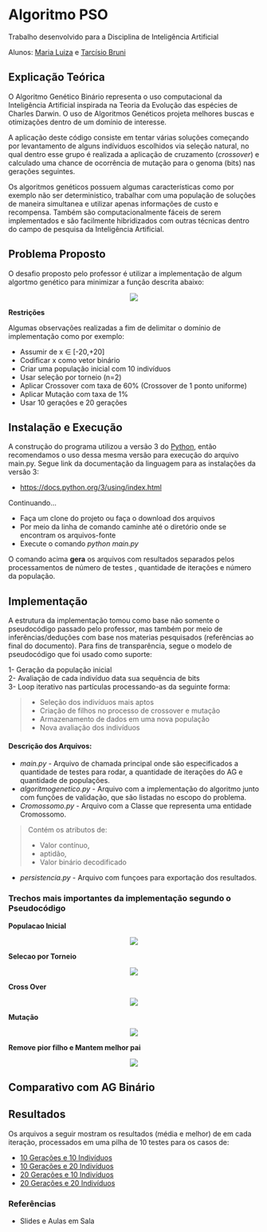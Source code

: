 # Algoritmo PSO 

Trabalho desenvolvido para a Disciplina de Inteligência Artificial

Alunos: [Maria Luiza](https://github.com/malufreitas) e [Tarcísio Bruni](https://github.com/tarcisiobruni)

## Explicação Teórica

O Algoritmo Genético Binário representa o uso computacional da Inteligência Artificial inspirada na Teoria da Evolução das espécies de Charles Darwin. O uso de Algoritmos Genéticos projeta melhores buscas e otimizações dentro de um domínio de interesse.

A aplicação deste código consiste em tentar várias soluções começando por levantamento de alguns indíviduos escolhidos via seleção natural, no qual dentro esse grupo é realizada a aplicação de cruzamento (*crossover*) e calculado uma chance de ocorrência de mutação para o genoma (bits) nas gerações seguintes.

Os algoritmos genéticos possuem algumas características como por exemplo não ser deterministico, trabalhar com uma população de soluções de maneira simultanea e utilizar apenas informações de custo e recompensa. Também são computacionalmente fáceis de serem implementados e são facilmente hibridizados com outras técnicas dentro do campo de pesquisa da Inteligência Artificial.

## Problema Proposto

O desafio proposto pelo professor é utilizar a implementação de algum algortmo genético para minimizar a função descrita abaixo:

<p align="center">
  <img  src="https://github.com/malufreitas/algoritmo-genetico-continuo/blob/master/images/funcao.png?raw=true">
</p>

**Restrições**

Algumas observações realizadas a fim de delimitar o domínio de implementação como por exemplo:

- Assumir de x ∈ [-20,+20]
- Codificar x como vetor binário
- Criar uma população inicial com 10 indivíduos
- Usar seleção por torneio (n=2)
- Aplicar Crossover com taxa de 60% (Crossover de 1 ponto uniforme)
- Aplicar Mutação com taxa de 1%
- Usar 10 gerações e 20 gerações

## Instalação e Execução

A construção do programa utilizou a versão 3 do [Python](https://www.python.org/), então recomendamos o uso dessa mesma versão para execução do arquivo main.py. Segue link da documentação da linguagem para as instalações da versão 3:
- https://docs.python.org/3/using/index.html

Continuando...

- Faça um clone do projeto ou faça o download dos arquivos
- Por meio da linha de comando caminhe até o diretório onde se encontram os arquivos-fonte
- Execute o comando *python main.py*

O comando acima **gera** os arquivos com resultados separados pelos processamentos de número de testes , quantidade de iterações e número da população.

## Implementação

A estrutura da implementação tomou como base não somente o pseudocódigo passado pelo professor, mas também por meio de inferências/deduções com base nos materias pesquisados (referências ao final do documento). Para fins de transparência, segue o modelo de pseudocódigo que foi usado como suporte:

1- Geração da população inicial <br>
2- Avaliação de cada indivíduo data sua sequência de bits <br>
3- Loop iterativo nas partículas processando-as da seguinte forma: <br>
>- Seleção dos indivíduos mais aptos 
>- Criação de filhos no processo de crossover e mutação
>- Armazenamento de dados em uma nova população
>- Nova avaliação dos indivíduos

#### Descrição dos Arquivos:
- *main.py* - Arquivo de chamada principal onde são especificados a quantidade de testes para rodar, a quantidade de iterações do AG e quantidade de populações.
- *algoritmogenetico.py* - Arquivo com a implementação do algoritmo junto com funções de validação, que são listadas no escopo do problema.
- *Cromossomo.py* - Arquivo com a Classe que representa uma entidade Cromossomo.
> Contém os atributos de:
> - Valor contínuo,
> - aptidão,
> - Valor binário decodificado

- *persistencia.py* - Arquivo com funçoes para exportação dos resultados.

### Trechos mais importantes da implementação segundo o Pseudocódigo

**Populacao Inicial**

<p align="center">
  <img  src="https://github.com/malufreitas/algoritmo-genetico-continuo/blob/master/images/populacao_inicial.png?raw=true">
</p>

**Selecao por Torneio**

<p align="center">
  <img  src="https://github.com/malufreitas/algoritmo-genetico-continuo/blob/master/images/selecao_torneio.png?raw=true">
</p>


**Cross Over**

<p align="center">
  <img  src="https://github.com/malufreitas/algoritmo-genetico-continuo/blob/master/images/crossover.png?raw=true">
</p>

**Mutação**

<p align="center">
  <img  src="https://github.com/malufreitas/algoritmo-genetico-continuo/blob/master/images/mutacao.png?raw=true">
</p>

**Remove pior filho e Mantem melhor pai**

<p align="center">
  <img  src="https://github.com/malufreitas/algoritmo-genetico-continuo/blob/master/images/remove_piorfilho_mantem_melhorpai.png?raw=true">
</p>

## Comparativo com AG Binário


## Resultados

Os arquivos a seguir mostram os resultados  (média e melhor) de em cada iteração, processados em uma pilha de 10 testes para os casos de:

- [10 Gerações e 10 Indivíduos](https://raw.githubusercontent.com/malufreitas/algoritmo-genetico-continuo/master/execucoes/exec-10iteracoes-10populacao-10geracao.csv?raw=true)
- [10 Gerações e 20 Indivíduos](https://raw.githubusercontent.com/malufreitas/algoritmo-genetico-continuo/master/execucoes/exec-10iteracoes-20populacao-10geracao.csv?raw=true)
- [20 Gerações e 10 Indivíduos](https://raw.githubusercontent.com/malufreitas/algoritmo-genetico-continuo/master/execucoes/exec-10iteracoes-10populacao-20geracao.csv?raw=true)
- [20 Gerações e 20 Indivíduos](https://raw.githubusercontent.com/malufreitas/algoritmo-genetico-continuo/master/execucoes/exec-10iteracoes-20populacao-20geracao.csv?raw=true)

### Referências

- Slides e Aulas em Sala
